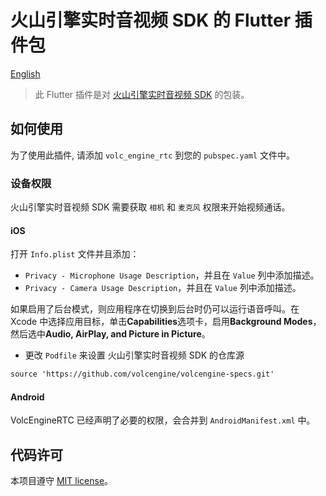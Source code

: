 # 火山引擎实时音视频 SDK 的 Flutter 插件包

[English](README.md)

> 此 Flutter 插件是对 [火山引擎实时音视频 SDK](https://www.volcengine.com/product/veRTC) 的包装。

## 如何使用

为了使用此插件, 请添加 `volc_engine_rtc` 到您的 `pubspec.yaml` 文件中。

### 设备权限

火山引擎实时音视频 SDK 需要获取 `相机` 和 `麦克风` 权限来开始视频通话。

#### iOS

打开 `Info.plist` 文件并且添加：

- `Privacy - Microphone Usage Description`，并且在 `Value` 列中添加描述。
- `Privacy - Camera Usage Description`，并且在 `Value` 列中添加描述。

如果启用了后台模式，则应用程序在切换到后台时仍可以运行语音呼叫。在 Xcode 中选择应用目标，单击**Capabilities**选项卡，启用**Background Modes**，然后选中**Audio, AirPlay, and Picture in Picture**。

* 更改 `Podfile` 来设置 火山引擎实时音视频 SDK 的仓库源

```xml
source 'https://github.com/volcengine/volcengine-specs.git'
```

#### Android

VolcEngineRTC 已经声明了必要的权限，会合并到 `AndroidManifest.xml` 中。

## 代码许可

本项目遵守 [MIT license](LICENSE)。
